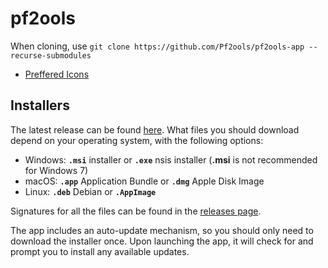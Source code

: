 # pf2ools

When cloning, use `git clone https://github.com/Pf2ools/pf2ools-app --recurse-submodules`

- [Preffered Icons](https://icon-sets.iconify.design/mdi/)

## Installers

The latest release can be found [here](https://github.com/Pf2ools/pf2ools-app/releases/latest).
What files you should download depend on your operating system, with the following options:

- Windows: **`.msi`** installer or **`.exe`** nsis installer (**.msi** is not recommended for Windows 7)
- macOS: **`.app`** Application Bundle or **`.dmg`** Apple Disk Image
- Linux: **`.deb`** Debian or **`.AppImage`**

Signatures for all the files can be found in the [releases page](https://github.com/Pf2ools/pf2ools-app/releases).

The app includes an auto-update mechanism, so you should only need to download the installer once.
Upon launching the app, it will check for and prompt you to install any available updates.
